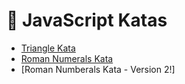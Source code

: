 🌟 JavaScript Katas
====================

* [Triangle Kata]
* [Roman Numerals Kata]
* [Roman Numberals Kata - Version 2!]

[Triangle Kata]: https://github.com/heatherdesigns/js-katas/blob/master/triangle.js

[Roman Numerals Kata]: https://github.com/heatherdesigns/js-katas/blob/master/roman_numerals.js

[Roman Numerals Kata - Version 2!]: https://github.com/heatherdesigns/js-katas/blob/master/roman_numerals_v2.js